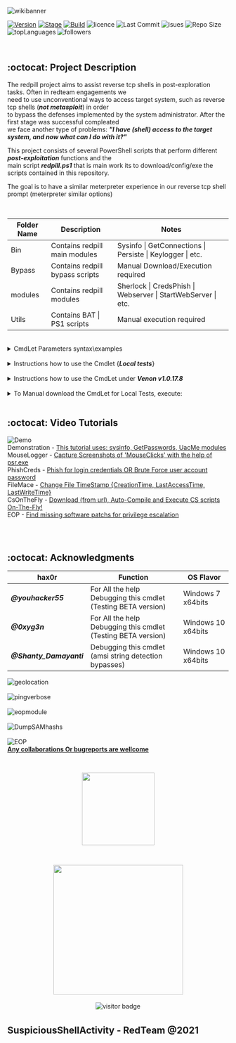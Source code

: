 
![wikibanner](https://user-images.githubusercontent.com/23490060/107761196-e0a29880-6d22-11eb-9dfc-35028c9463f6.png)

[![Version](https://img.shields.io/badge/redpill-1.2.6-brightgreen.svg?maxAge=259200)]()
[![Stage](https://img.shields.io/badge/Release-Stable-brightgreen.svg)]()
[![Build](https://img.shields.io/badge/Supported_OS-Windows-orange.svg)]()
![licence](https://img.shields.io/badge/license-GPLv3-brightgreen.svg)
![Last Commit](https://img.shields.io/github/last-commit/r00t-3xp10it/redpill)
![isues](https://img.shields.io/github/issues/r00t-3xp10it/redpill)
![Repo Size](https://img.shields.io/github/repo-size/r00t-3xp10it/redpill)
![topLanguages](https://img.shields.io/github/languages/top/r00t-3xp10it/redpill)
![followers](https://img.shields.io/github/followers/r00t-3xp10it?style=social)

<br />

## :octocat: Project Description
The redpill project aims to assist reverse tcp shells in post-exploration tasks. Often in redteam engagements we<br />
need to use unconventional ways to access target system, such as reverse tcp shells (<b><i>not metasploit</i></b>) in order<br />
to bypass the defenses implemented by the system administrator. After the first stage was successful compleated<br />
we face another type of problems: <b><i>"I have (shell) access to the target system, and now what can I do with it?"</i></b><br />

This project consists of several PowerShell scripts that perform different <b><i>post-exploitation</i></b> functions and the<br />
main script <b><i>redpill.ps1</i></b> that is main work its to download/config/exe the scripts contained in this repository.<br />

The goal is to have a similar meterpreter experience in our reverse tcp shell prompt (meterpreter similar options)<br />

<br />

|Folder Name|Description|Notes|
|---|---|---|
|Bin|Contains redpill main modules|Sysinfo \| GetConnections \| Persiste \| Keylogger \| etc.|
|Bypass|Contains redpill bypass scripts|Manual Download/Execution required|
|modules|Contains redpill modules|Sherlock \| CredsPhish \| Webserver \| StartWebServer \| etc.|
|Utils|Contains BAT \| PS1 scripts| Manual execution required|

<br />

<details>
<summary>CmdLet Parameters syntax\examples</summary>

<br />

     This cmdlet belongs to the structure of venom v1.0.17.8 as a post-exploitation module.
     venom amsi evasion agents automatically uploads this CmdLet to %TMP% directory to be
     easily accessible in our reverse tcp shell ( shell prompt ).

<br />

<i>To List All Parameters Available, execute in powershell prompt:</i>

```powershell
.\redpill.ps1 -Help Parameters
```

<br />

|CmdLet Parameter Name|Parameter Arguments|Description|
|---|---|---|
|-SysInfo| Enum \| Verbose |Quick System Info OR Verbose Enumeration|
|-GetConnections| Enum \| Verbose |Enumerate Remote Host Active TCP Connections|
|-GetDnsCache| Enum \| Clear |Enumerate\Clear remote host DNS cache entrys|
|-GetInstalled| Enum |Enumerate Remote Host Applications Installed|
|-GetProcess| Enum \| Kill \| Tokens |Enumerate OR Kill Remote Host Running Process(s)|
|-GetTasks| Enum \| Create \| Delete |Enumerate\Create\Delete Remote Host Running Tasks|
|-GetLogs| Enum \| Verbose \| Clear |Enumerate eventvwr logs OR Clear All event logs|
|-GetBrowsers| Enum \| Verbose \| Creds |Enumerate Installed Browsers and Versions OR Verbose|
|-Screenshot| 1 |Capture 1 Desktop Screenshot and Store it on %TMP%|
|-Camera| Enum \| Snap |Enum computer webcams OR capture default webcam snapshot|
|-StartWebServer| Python \| Powershell |Downloads webserver to %TMP% and executes the WebServer|
|-Keylogger| Start \| Stop |Start OR Stop recording remote host keystrokes|
|-MouseLogger| Start |Capture Screenshots of Mouse Clicks for 10 seconds|
|-PhishCreds| Start \| Brute |Promp current user for a valid credential and leak captures|
|-GetPasswords| Enum \| Dump |Enumerate passwords of diferent locations {Store\|Regedit\|Disk}|
|-WifiPasswords| Dump \| ZipDump |Enum Available SSIDs OR ZipDump All Wifi passwords|
|-EOP| Enum \| Verbose |Find Missing Software Patchs for Privilege Escalation|
|-ADS| Enum \| Create \| Exec \| Clear|Hidde scripts { bat \| ps1 \| exe } on $DATA records (ADS)|
|-BruteZip| $Env:TMP\archive.zip |Brute force sellected Zip archive with the help of 7z.exe|
|-Upload| script.ps1|Upload script.ps1 from attacker apache2 webroot|
|-Persiste| $Env:TMP\Script.ps1 |Persiste script.ps1 on every startup {BeaconHome}|
|-CleanTracks| Clear \| Paranoid |Clean disk artifacts left behind {clean system tracks}|
|-AppLocker| Enum \| WhoAmi \| TestBat |Enumerate AppLocker Directorys with weak permissions|
|-FileMace| $Env:TMP\test.txt |Change File Mace {CreationTime,LastAccessTime,LastWriteTime}|
|-MetaData| $Env:TMP\test.exe |Display files \ applications description (metadata)|
|-PEHollow| GetSystem \| $Env:TMP\test.exe | Process Hollowing {impersonate explorer.exe as parent}|
|-MsgBox| "Hello World." |Spawns "Hello World." msgBox on local host {wscriptComObject}|
|-SpeakPrank| "Hello World." |Make remote host speak user input sentence {prank}|
|-NetTrace| Enum |Agressive Enumeration with the help of netsh {native}|
|-PingSweep| Enum \| Verbose |Enumerate Active IP Address and open ports on Local Lan|
|-DnsSpoof| Enum \| Redirect \| Clear | Redirect Domain Names to our Phishing IP address|
|-DisableAV| Query \| Start \| Stop | Disable Windows Defender Service (WinDefend)|
|-HiddenUser| Query \| Create \| Delete |  Query \ Create \ Delete Hidden User Accounts|
|-CsOnTheFly| Compile \| Execute | Download \ Compile (to exe) and Execute CS scripts|
|-CookieHijack| Dump\|History | Edge\|Chrome Cookie Hijacking tool|
|-UacMe| Bypass \| Elevate \| Clean | UAC bypass\|EOP by dll reflection! (cmstp.exe)|

<br />

<i>To Display Detailed information about each parameter execute:</i>

```powershell
Syntax : .\redpill.ps1 -Help [ -Parameter Name ]
Example: .\redpill.ps1 -Help WifiPasswords
```

![Parametershelp](https://user-images.githubusercontent.com/23490060/107767610-1e0c2380-6d2d-11eb-946e-ce4988087dca.png)

</details>

<br />

<details>
<summary>Instructions how to use the Cmdlet {<b><i>Local tests</i></b>}</summary>

<br />

     This cmdlet belongs to the structure of venom v1.0.17.8 as a post-exploitation module.
     venom amsi evasion agents automatically uploads this CmdLet to %TMP% directory to be
     easily accessible in our reverse tcp shell ( shell ).

     'this section describes how to test this Cmdlet Locally without exploiting target host'

<br />

1º - Download CmdLet from GitHub repository to <b><i>'Local Disk'</i></b>

```powershell
iwr -Uri https://raw.githubusercontent.com/r00t-3xp10it/redpill/main/redpill.ps1 -OutFile redpill.ps1
```

<br />

2º - Set Powershell Execution Policy to <b><i>'UnRestricted'</i></b>

```powershell
Set-ExecutionPolicy UnRestricted -Scope CurrentUser
```

![ste](https://user-images.githubusercontent.com/23490060/106375669-f2308b80-6385-11eb-8cff-947178c52915.png)

<br />

3º -  Browse to <b><i>'redpill.ps1'</i></b> storage directory

```powershell
cd C:\Users\pedro\Desktop
```

![redpillpath](https://user-images.githubusercontent.com/23490060/107781146-76e4b780-6d3f-11eb-9a41-de1163086c70.png)

<br />

4º - Access CmdLet Help Menu {All Parameters}

```powershell
.\redpill.ps1 -Help Parameters
```

![menu](https://user-images.githubusercontent.com/23490060/107781666-0c804700-6d40-11eb-9fbc-4826705534e5.png)

<br />

5º - Access <b><i>[ -WifiPasswords ]</i></b> Detailed Parameter Help

```powershell
Syntax : .\redpill.ps1 -Help [ -Parameter Name ]
Example: .\redpill.ps1 -Help WifiPasswords
```

![Parametershelp](https://user-images.githubusercontent.com/23490060/107767610-1e0c2380-6d2d-11eb-946e-ce4988087dca.png)

<br />

6º - Running <b><i>[ -WifiPasswords ] [ Dump ]</i></b> Module 

```powershell
Syntax : .\redpill.ps1 [ -Parameter Name ] [ @argument ]
Example: .\redpill.ps1 -WifiPasswords Dump
```

![wifidump](https://user-images.githubusercontent.com/23490060/107768059-c7531980-6d2d-11eb-9f2a-2e2f2e649f56.png)

<br />

7º - Running <b><i>[ -sysinfo ] [ Enum ]</i></b> Module 

```powershell
Syntax : .\redpill.ps1 [ -Parameter Name ] [ @argument ]
Example: .\redpill.ps1 -sysinfo Enum
```

![geolocation](https://user-images.githubusercontent.com/23490060/107866747-c7593380-6e6b-11eb-8e38-9ef3acdb3c01.png)

</details>

<br />

<details>
<summary>Instructions how to use the CmdLet under <b><i>Venon v1.0.17.8</i></b></summary>

<br />

     This cmdlet belongs to the structure of venom v1.0.17.8 as a post-exploitation module.
     venom amsi evasion agents automatically uploads this CmdLet to %TMP% directory to be
     easily accessible in our reverse tcp shell ( shell prompt ).

<br />

1º - execute in reverse tcp shell prompt

```cmd
[SKYNET] C:\Users\pedro\AppData\Local\Temp> powershell -File redpill.ps1 -Help Parameters
```

<br />

![menu](https://user-images.githubusercontent.com/23490060/107781666-0c804700-6d40-11eb-9fbc-4826705534e5.png)

<br />

2º - Access <b><i>[ -WifiPasswords ]</i></b> Detailed Parameter Help

```cmd
[SKYNET] C:\Users\pedro\AppData\Local\Temp> powershell -File redpill.ps1 -Help WifiPasswords
```

![Parametershelp](https://user-images.githubusercontent.com/23490060/107767610-1e0c2380-6d2d-11eb-946e-ce4988087dca.png)

<br />

3º - Running <b><i>[ -WifiPasswords ] [ Dump ]</i></b> Module 

```cmd
[SKYNET] C:\Users\pedro\AppData\Local\Temp> powershell -File redpill.ps1 -WifiPasswords Dump
```

![wifidump](https://user-images.githubusercontent.com/23490060/107768059-c7531980-6d2d-11eb-9f2a-2e2f2e649f56.png)

</details>

<br />

<details>
<summary>To Manual download the CmdLet for Local Tests, execute:</summary><br />

```powershell
iwr -Uri https://raw.githubusercontent.com/r00t-3xp10it/redpill/main/redpill.ps1 -OutFile redpill.ps1
```

</details>

<br />

## :octocat: Video Tutorials

![Demo](https://github.com/r00t-3xp10it/redpill/blob/main/utils/AppLocker.gif)<br />
Demonstration - [This tutorial uses: sysinfo, GetPasswords, UacMe modules](https://drive.google.com/file/d/1iryAhz-ryJWMz8-MNqKm1WffLYS6nhT0/view?usp=sharing)<br />
MouseLogger - [Capture Screenshots of 'MouseClicks' with the help of psr.exe](https://drive.google.com/file/d/1k3DrsDEc6nOd7RHm-25nw0q6oD_aGxjg/view?usp=sharing)<br />
PhishCreds - [Phish for login credentials OR Brute Force user account password](https://drive.google.com/file/d/1m1M4rp24QGYftv9JPnp5Kj_zs8YFhz3_/view?usp=sharing)<br />
FileMace - [Change File TimeStamp {CreationTime, LastAccessTime, LastWriteTime}](https://drive.google.com/file/d/10tR3hu_pS9tJiTImJTkraXozEEgAezwx/view?usp=sharing)<br />
CsOnTheFly - [Download (from url), Auto-Compile and Execute CS scripts On-The-Fly!](https://drive.google.com/file/d/1L4Qj0eK4QMbC6yBFlUVJQyi0NEoe25Ug/view?usp=sharing)<br />
EOP - [Find missing software patchs for privilege escalation](https://drive.google.com/file/d/1s6hPm63i4m2CHXEZU4ByRJRA41EOwUGf/view?usp=sharing)

<br /><br />

## :octocat: Acknowledgments

|hax0r|Function|OS Flavor|
|---|---|---|
|<b><i>@youhacker55|For All the help Debugging this cmdlet (Testing BETA version)|Windows 7 x64bits</b>|
|<b><i>@0xyg3n|For All the help Debugging this cmdlet (Testing BETA version)|Windows 10 x64bits</b>|
|<b><i>@Shanty_Damayanti|Debugging this cmdlet (amsi string detection bypasses)|Windows 10 x64bits</b>|

![geolocation](https://user-images.githubusercontent.com/23490060/107866747-c7593380-6e6b-11eb-8e38-9ef3acdb3c01.png)<br /><br />
![pingverbose](https://user-images.githubusercontent.com/23490060/107841656-87834500-6db4-11eb-953c-22e2322577b6.png)<br /><br />
![eopmodule](https://user-images.githubusercontent.com/23490060/108617459-78347500-740e-11eb-8cce-90994c2e048a.png)<br /><br />
![DumpSAMhashs](https://user-images.githubusercontent.com/23490060/113536669-83162400-95ce-11eb-9365-cee2f0d85be2.jpg)<br /><br />
![EOP](https://user-images.githubusercontent.com/23490060/115331142-4846eb00-a18d-11eb-85c4-7a2b57404c40.png)<br />
**[Any collaborations Or bugreports are wellcome](https://github.com/r00t-3xp10it/redpill/issues)**

<br />

<p align="center">
  <a href="https://github.com/r00t-3xp10it//github-readme-stats">
    <img
      align="center"
      height="165"
      src="https://github-readme-stats.vercel.app/api?username=r00t-3xp10it&count_private=true&show_icons=true&custom_title=Github%20Status&hide=issues&theme=radical"
    />
  </a>
</p>


<br />


<p align="center">
  <a href="https://github.com/r00t-3xp10it//github-readme-stats">
    <img
      align="center"
      height="295"
      src="https://github-readme-stats.vercel.app/api/top-langs/?username=r00t-3xp10it&langs_count=10&layout=compact&theme=radical"
    />
  </a>
</p>

<p align="center">
 <img src="https://visitor-badge.laobi.icu/badge?page_id=r00t-3xp10it" alt="visitor badge" style="vertical-align:top; margin:4px">
</p>

## SuspiciousShellActivity - RedTeam @2021
